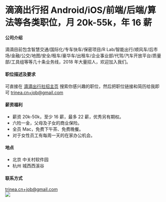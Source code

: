 滴滴出行招 Android/iOS/前端/后端/算法等各类职位，月 20k-55k，年 16 薪
==========

#### 公司介绍
滴滴目前包含智慧交通/国际化/专车快车/保密项目/R Lab/智能出行/顺风车/后市场/金融/公交/地图/安全/租车/豪华车/出租车/企业事业部/代驾/汽车开放平台/质量部/工具组等等几十条业务线，2018 年大量招人，欢迎加入我们。  

#### 职位描述及要求
可直接在 [滴滴出行社招主页](http://job.didichuxing.com/social/list/1) 搜索你感兴趣的职位，然后把职位链接和简历给我即可 [trinea.cn+job@gmail.com](mailto:trinea.cn+job@gmail.com)  

#### 薪资福利
- 薪资 20k-50k，至少 16 薪，最多 22 薪，优秀另有期权。  
- 六险一金，父母及子女的商业保险。  
- 全员 Mac，免费下午茶、免费晚餐。  
- 对于女性员工有每周一天的在家办公机会。  

#### 地点
- 北京 中关村软件园  
- 杭州 城西西溪谷  

#### 联系方式
[trinea.cn+job@gmail.com](mailto:trinea.cn+job@gmail.com)  
![](https://www.trinea.cn/wp-content/uploads/2016/10/mengdian3.jpg)  